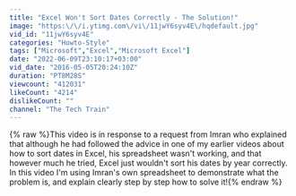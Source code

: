 ```yaml
---
title: "Excel Won't Sort Dates Correctly - The Solution!"
image: "https:\/\/i.ytimg.com\/vi\/11jwY6syv4E\/hqdefault.jpg"
vid_id: "11jwY6syv4E"
categories: "Howto-Style"
tags: ["Microsoft","Excel","Microsoft Excel"]
date: "2022-06-09T23:10:17+03:00"
vid_date: "2016-05-05T20:24:10Z"
duration: "PT8M28S"
viewcount: "412031"
likeCount: "4214"
dislikeCount: ""
channel: "The Tech Train"
---
```

{% raw %}This video is in response to a request from Imran who explained that although he had followed the advice in one of my earlier videos about how to sort dates in Excel, his spreadsheet wasn't working, and that however much he tried, Excel just wouldn't sort his dates by year correctly. In this video I'm using Imran's own spreadsheet to demonstrate what the problem is, and explain clearly step by step how to solve it!{% endraw %}
